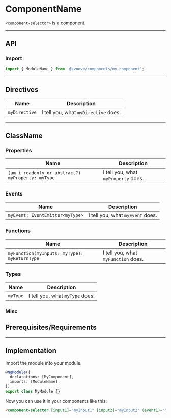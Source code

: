 <link href="style.css" rel="stylesheet"></link>

# ComponentName <a name="<componentName>"></a>

<!--Description-->

`<component-selector>` is a component.

---

## API <a name="<componentName>Api"></a>

### Import <a name="<componentName>Import"></a>

```ts | js
import { ModuleName } from '@zvoove/components/my-component';
```

---

## Directives <a name="<componentName>Directives"></a>

| Name          | Description                          |
| ------------- | ------------------------------------ |
| `myDirective` | I tell you, what `myDirective` does. |

---

## ClassName <a name="<componentName>ClassName"></a>

### Properties <a name="<ClassName>Properties"></a>

| Name                                              | Description                         |
| ------------------------------------------------- | ----------------------------------- |
| `(am i readonly or abstract?) myProperty: myType` | I tell you, what `myProperty` does. |

### Events <a name="<ClassName>Events"></a>

| Name                            | Description                      |
| ------------------------------- | -------------------------------- |
| `myEvent: EventEmitter<myType>` | I tell you, what `myEvent` does. |

### Functions <a name="<ClassName>Functions"></a>

| Name                                         | Description                         |
| -------------------------------------------- | ----------------------------------- |
| `myFunction(myInputs: myType): myReturnType` | I tell you, what `myFunction` does. |

### Types <a name="<ClassName>Types"></a>

| Name     | Description                     |
| -------- | ------------------------------- |
| `myType` | I tell you, what `myType` does. |

### Misc <a name="<ClassName>Misc"></a>

## <!--Misc stuff here-->

## Prerequisites/Requirements <a name="<componentName>Requirements"></a>

  <!--Requirements here-->

---

## Implementation <a name="<componentName>Implementation"></a>

Import the module into your module.

```ts | js
@NgModule({
  declarations: [MyComponent],
  imports: [ModuleName],
})
export class MyModule {}
```

Now you can use it in your components like this:

```html
<component-selector [input1]="myInput1" [input2]="myInput2" (event1)="myEvent1" (event2)="myEvent2"> </component-selector>
```
